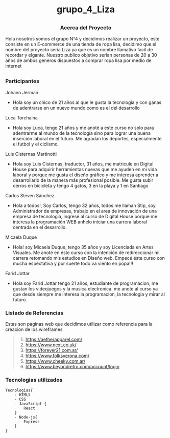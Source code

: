 # <h1 align="center"> grupo_4_Liza </h1>

## <h3 align="center"> Acerca del Proyecto </h3>

Hola nosotros somos el grupo N°4 y decidimos realizar un proyecto, este consiste en un E-commerce de una tienda de ropa lisa, decidimo que el nombre del proyecto seria Liza ya que es un nombre llamativo facil de recordar y elgante. Nuestro publico objetivo serian personas de 20 a 30 años de ambos generos dispuestos a comprar ropa lisa por medio de internet


## <h3> Participantes </h3>

Johann Jerman <br>
 - Hola soy un chico de 21 años al que le gusta la tecnologia y con ganas de adentrarse en un nuevo mundo como es el del desarrollo

Luca Torchaina <br>
 - Hola soy Luca, tengo 21 años y me anoté a este curso no solo para adentrarme al mundo de la tecnología sino para lograr una buena inserción laboral en el futuro. Me agradan los deportes, especialmente el futbol y el ciclismo.

Luis Cisternas Martinotti <br>
 - Hola soy Luis Cisternas, traductor, 31 años, me matricule en Digital House para adquirir herramientas nuevas que me ayuden en mi vida laboral y porque me gusta el diseño gráfico y me interesa aprender a desarrollarlo de la manera más profesional posible. Me gusta subir cerros en bicicleta y tengo 4 gatos, 3 en la playa y 1 en Santiago

Carlos Steven Sánchez <br>
 - Hola a todos!, Soy Carlos, tengo 32 años, todos me llaman Stip, soy Administrador de empresas, trabajo en el area de innovación de una empresa de tecnologia, ingresé al curso de Digital House porque me interesa la programación WEB anhelo iniciar una carrera laboral centrada en el desarrollo.

Micaela Duque <br>
 - Hola! soy Micaela Duque, tengo 35 años y soy Licenciada en Artes Visuales. Me anoté en éste curso con la intención de redireccionar mi carrera retomando mis estudios en Diseño web. Empecé éste curso con mucha espectativa y por suerte todo va viento en popa!!!

Farid Jottar <br>
 - Hola soy Farid Jottar tengo 21 años, estudiante de programacion, me gustan los videojuegos y la musica electronica. me anote al curso ya que desde siempre me interesa la programacion, la tecnologia y mirar al futuro.


### <h3> Listado de Referencias </h3>

Estas son paginas web que decidimos utilizar como referencia para la creacion de los wireframes

> 1) https://aetherapparel.com/
> 2) https://www.next.co.uk/
> 3) https://forever21.com.ar/
> 4) https://www.folksverona.com/
> 5) https://www.cheeky.com.ar/
> 6) https://www.beyondretro.com/account/login

### Tecnologias utilizados
````
Tecnologias{ 
    - HTML5 
    - CSS 
    - JavaScript {
        React
    }
    - Node-js{
        Express
    }
}
